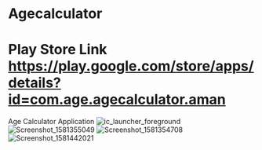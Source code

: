 # Agecalculator
# Play Store Link https://play.google.com/store/apps/details?id=com.age.agecalculator.aman
Age Calculator Application
![ic_launcher_foreground](https://user-images.githubusercontent.com/56776660/74264186-3b4b8380-4cce-11ea-9f78-daa83d4fab0e.png)
![Screenshot_1581355049](https://user-images.githubusercontent.com/56776660/74264195-41d9fb00-4cce-11ea-903d-68958a8f8373.png)
![Screenshot_1581354708](https://user-images.githubusercontent.com/56776660/74264200-44d4eb80-4cce-11ea-86f5-22da44a5ea5f.png)
![Screenshot_1581442021](https://user-images.githubusercontent.com/56776660/74264207-47cfdc00-4cce-11ea-9231-087c024409e8.png)

